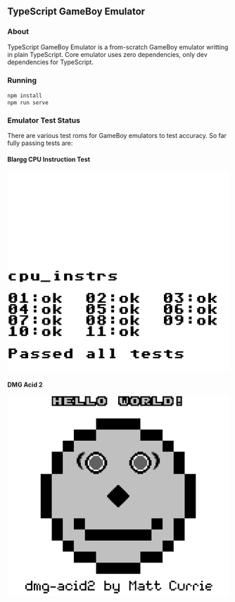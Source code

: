 ## TypeScript GameBoy Emulator

### About
TypeScript GameBoy Emulator is a from-scratch GameBoy emulator writting in plain TypeScript. Core emulator uses zero dependencies, only dev dependencies for TypeScript.

### Running
```
npm install
npm run serve
```

### Emulator Test Status
There are various test roms for GameBoy emulators to test accuracy. So far fully passing tests are:

#### Blargg CPU Instruction Test
![Blargg Results](./readme_docs/blargg-test-result.png)

#### DMG Acid 2
![Acid2 Results](./readme_docs/acid-test-result.png)


